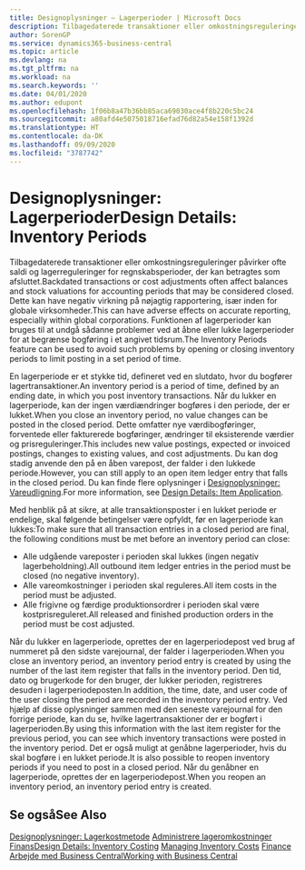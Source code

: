 ```yaml
---
title: Designoplysninger – Lagerperioder | Microsoft Docs
description: Tilbagedaterede transaktioner eller omkostningsreguleringer påvirker ofte saldi og lagerreguleringer for regnskabsperioder, der kan betragtes som afsluttet. Dette kan have negativ virkning på nøjagtig rapportering, især inden for globale virksomheder. Funktionen af lagerperioder kan bruges til at undgå sådanne problemer ved at åbne eller lukke lagerperioder for at begrænse bogføring i et angivet tidsrum.
author: SorenGP
ms.service: dynamics365-business-central
ms.topic: article
ms.devlang: na
ms.tgt_pltfrm: na
ms.workload: na
ms.search.keywords: ''
ms.date: 04/01/2020
ms.author: edupont
ms.openlocfilehash: 1f06b8a47b36bb85aca69030ace4f8b220c5bc24
ms.sourcegitcommit: a80afd4e5075018716efad76d82a54e158f1392d
ms.translationtype: HT
ms.contentlocale: da-DK
ms.lasthandoff: 09/09/2020
ms.locfileid: "3787742"
---
```

# <a name="design-details-inventory-periods"></a><span data-ttu-id="205d2-105">Designoplysninger: Lagerperioder</span><span class="sxs-lookup"><span data-stu-id="205d2-105">Design Details: Inventory Periods</span></span>
<span data-ttu-id="205d2-106">Tilbagedaterede transaktioner eller omkostningsreguleringer påvirker ofte saldi og lagerreguleringer for regnskabsperioder, der kan betragtes som afsluttet.</span><span class="sxs-lookup"><span data-stu-id="205d2-106">Backdated transactions or cost adjustments often affect balances and stock valuations for accounting periods that may be considered closed.</span></span> <span data-ttu-id="205d2-107">Dette kan have negativ virkning på nøjagtig rapportering, især inden for globale virksomheder.</span><span class="sxs-lookup"><span data-stu-id="205d2-107">This can have adverse effects on accurate reporting, especially within global corporations.</span></span> <span data-ttu-id="205d2-108">Funktionen af lagerperioder kan bruges til at undgå sådanne problemer ved at åbne eller lukke lagerperioder for at begrænse bogføring i et angivet tidsrum.</span><span class="sxs-lookup"><span data-stu-id="205d2-108">The Inventory Periods feature can be used to avoid such problems by opening or closing inventory periods to limit posting in a set period of time.</span></span>  

 <span data-ttu-id="205d2-109">En lagerperiode er et stykke tid, defineret ved en slutdato, hvor du bogfører lagertransaktioner.</span><span class="sxs-lookup"><span data-stu-id="205d2-109">An inventory period is a period of time, defined by an ending date, in which you post inventory transactions.</span></span> <span data-ttu-id="205d2-110">Når du lukker en lagerperiode, kan der ingen værdiændringer bogføres i den periode, der er lukket.</span><span class="sxs-lookup"><span data-stu-id="205d2-110">When you close an inventory period, no value changes can be posted in the closed period.</span></span> <span data-ttu-id="205d2-111">Dette omfatter nye værdibogføringer, forventede eller fakturerede bogføringer, ændringer til eksisterende værdier og prisreguleringer.</span><span class="sxs-lookup"><span data-stu-id="205d2-111">This includes new value postings, expected or invoiced postings, changes to existing values, and cost adjustments.</span></span> <span data-ttu-id="205d2-112">Du kan dog stadig anvende den på en åben varepost, der falder i den lukkede periode.</span><span class="sxs-lookup"><span data-stu-id="205d2-112">However, you can still apply to an open item ledger entry that falls in the closed period.</span></span> <span data-ttu-id="205d2-113">Du kan finde flere oplysninger i [Designoplysninger: Vareudligning](design-details-item-application.md).</span><span class="sxs-lookup"><span data-stu-id="205d2-113">For more information, see [Design Details: Item Application](design-details-item-application.md).</span></span>  

 <span data-ttu-id="205d2-114">Med henblik på at sikre, at alle transaktionsposter i en lukket periode er endelige, skal følgende betingelser være opfyldt, før en lagerperiode kan lukkes:</span><span class="sxs-lookup"><span data-stu-id="205d2-114">To make sure that all transaction entries in a closed period are final, the following conditions must be met before an inventory period can close:</span></span>  

-   <span data-ttu-id="205d2-115">Alle udgående vareposter i perioden skal lukkes (ingen negativ lagerbeholdning).</span><span class="sxs-lookup"><span data-stu-id="205d2-115">All outbound item ledger entries in the period must be closed (no negative inventory).</span></span>  
-   <span data-ttu-id="205d2-116">Alle vareomkostninger i perioden skal reguleres.</span><span class="sxs-lookup"><span data-stu-id="205d2-116">All item costs in the period must be adjusted.</span></span>  
-   <span data-ttu-id="205d2-117">Alle frigivne og færdige produktionsordrer i perioden skal være kostprisreguleret.</span><span class="sxs-lookup"><span data-stu-id="205d2-117">All released and finished production orders in the period must be cost adjusted.</span></span>  

 <span data-ttu-id="205d2-118">Når du lukker en lagerperiode, oprettes der en lagerperiodepost ved brug af nummeret på den sidste varejournal, der falder i lagerperioden.</span><span class="sxs-lookup"><span data-stu-id="205d2-118">When you close an inventory period, an inventory period entry is created by using the number of the last item register that falls in the inventory period.</span></span> <span data-ttu-id="205d2-119">Den tid, dato og brugerkode for den bruger, der lukker perioden, registreres desuden i lagerperiodeposten.</span><span class="sxs-lookup"><span data-stu-id="205d2-119">In addition, the time, date, and user code of the user closing the period are recorded in the inventory period entry.</span></span> <span data-ttu-id="205d2-120">Ved hjælp af disse oplysninger sammen med den seneste varejournal for den forrige periode, kan du se, hvilke lagertransaktioner der er bogført i lagerperioden.</span><span class="sxs-lookup"><span data-stu-id="205d2-120">By using this information with the last item register for the previous period, you can see which inventory transactions were posted in the inventory period.</span></span> <span data-ttu-id="205d2-121">Det er også muligt at genåbne lagerperioder, hvis du skal bogføre i en lukket periode.</span><span class="sxs-lookup"><span data-stu-id="205d2-121">It is also possible to reopen inventory periods if you need to post in a closed period.</span></span> <span data-ttu-id="205d2-122">Når du genåbner en lagerperiode, oprettes der en lagerperiodepost.</span><span class="sxs-lookup"><span data-stu-id="205d2-122">When you reopen an inventory period, an inventory period entry is created.</span></span>  

## <a name="see-also"></a><span data-ttu-id="205d2-123">Se også</span><span class="sxs-lookup"><span data-stu-id="205d2-123">See Also</span></span>  
 <span data-ttu-id="205d2-124">[Designoplysninger: Lagerkostmetode](design-details-inventory-costing.md) [Administrere lageromkostninger](finance-manage-inventory-costs.md) [Finans](finance.md)</span><span class="sxs-lookup"><span data-stu-id="205d2-124">[Design Details: Inventory Costing](design-details-inventory-costing.md) [Managing Inventory Costs](finance-manage-inventory-costs.md) [Finance](finance.md)</span></span>  
 [<span data-ttu-id="205d2-125">Arbejde med Business Central</span><span class="sxs-lookup"><span data-stu-id="205d2-125">Working with Business Central</span></span>](ui-work-product.md)

